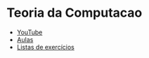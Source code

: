 # Teoria da Computacao

- [YouTube](https://www.youtube.com/playlist?list=PLuARAw3cqFRBLFB9VuGbwFyh_RehmBX1c)
- [Aulas](aulas)
- [Listas de exercícios](listas)
